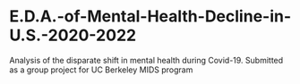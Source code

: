 # E.D.A.-of-Mental-Health-Decline-in-U.S.-2020-2022
Analysis of the disparate shift in mental health during Covid-19. Submitted as a group project for UC Berkeley MIDS program
